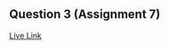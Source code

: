 ## Question 3 (Assignment 7)

[Live Link](https://webdev-assignment.netlify.app/assignment7/question3/)
